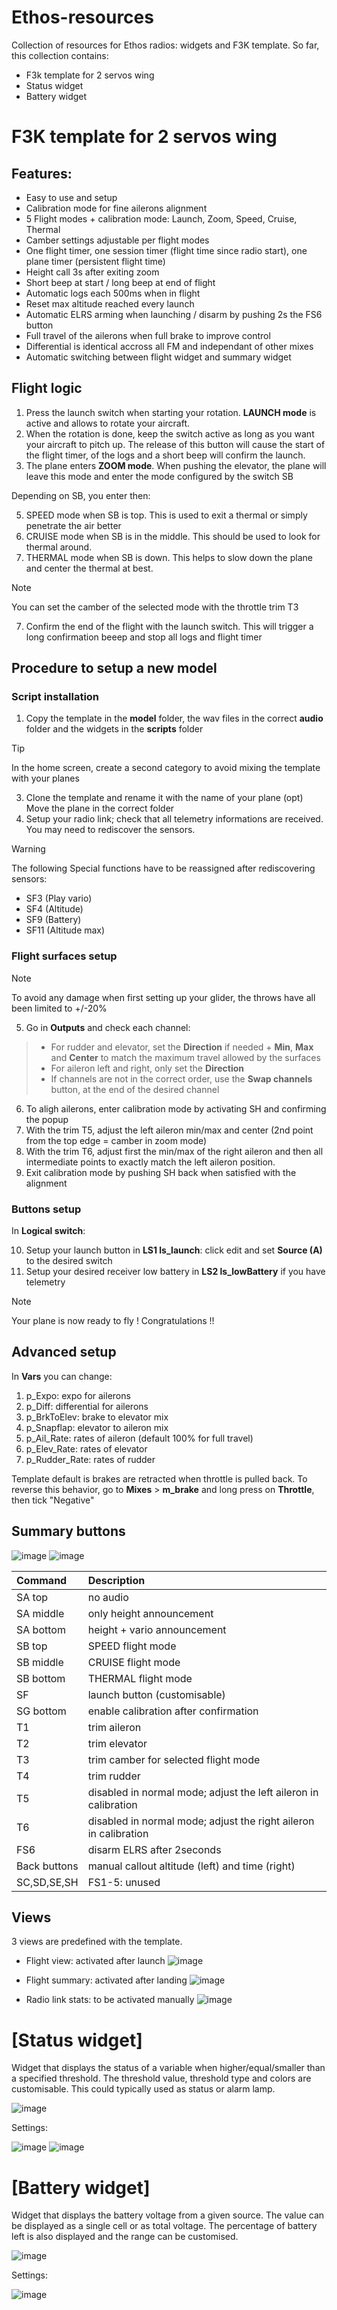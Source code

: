 # Ethos-resources
Collection of resources for Ethos radios: widgets and F3K template.
So far, this collection contains:

* F3k template for 2 servos wing
* Status widget
* Battery widget

# F3K template for 2 servos wing
## Features:
* Easy to use and setup
* Calibration mode for fine ailerons alignment
* 5 Flight modes + calibration mode: Launch, Zoom, Speed, Cruise, Thermal
* Camber settings adjustable per flight modes
* One flight timer, one session timer (flight time since radio start), one plane timer (persistent flight time)
* Height call 3s after exiting zoom 
* Short beep at start / long beep at end of flight
* Automatic logs each 500ms when in flight
* Reset max altitude reached every launch
* Automatic ELRS arming when launching / disarm by pushing 2s the FS6 button
* Full travel of the ailerons when full brake to improve control 
* Differential is identical accross all FM and independant of other mixes
* Automatic switching between flight widget and summary widget

## Flight logic
1. Press the launch switch when starting your rotation. __LAUNCH mode__ is active and allows to rotate your aircraft. 
2. When the rotation is done, keep the switch active as long as you want your aircraft to pitch up. The release of this button will cause the start of the flight timer, of the logs and a short beep will confirm the launch.
3. The plane enters __ZOOM mode__. When pushing the elevator, the plane will leave this mode and enter the mode configured by the switch SB

Depending on SB, you enter then:

5. SPEED mode when SB is top. This is used to exit a thermal or simply penetrate the air better
6. CRUISE mode when SB is in the middle. This should be used to look for thermal around.
7. THERMAL mode when SB is down. This helps to slow down the plane and center the thermal at best.
> [!NOTE]
> You can set the camber of the selected mode with the throttle trim T3
7. Confirm the end of the flight with the launch switch. This will trigger a long confirmation beeep and stop all logs and flight timer

## Procedure to setup a new model
### Script installation
1. Copy the template in the __model__ folder, the wav files in the correct __audio__ folder and the widgets in the __scripts__ folder
> [!TIP]
> In the home screen, create a second category to avoid mixing the template with your planes
3. Clone the template and rename it with the name of your plane
(opt) Move the plane in the correct folder
4. Setup your radio link; check that all telemetry informations are received. You may need to rediscover the sensors.

> [!WARNING]
> The following Special functions have to be reassigned after rediscovering sensors:
> * SF3 (Play vario)
> * SF4 (Altitude)
> * SF9 (Battery) 
> * SF11 (Altitude max)

### Flight surfaces setup
> [!NOTE]
> To avoid any damage when first setting up your glider, the throws have all been limited to +/-20%

5. Go in **Outputs** and check each channel:
> * For rudder and elevator, set the __Direction__ if needed + __Min__, __Max__ and __Center__ to match the maximum travel allowed by the surfaces
> * For aileron left and right, only set the __Direction__
> * If channels are not in the correct order, use the __Swap channels__ button, at the end of the desired channel
6. To aligh ailerons, enter calibration mode by activating SH and confirming the popup
7. With the trim T5, adjust the left aileron min/max and center (2nd point from the top edge = camber in zoom mode)
8. With the trim T6, adjust first the min/max of the right aileron and then all intermediate points to exactly match the left aileron position.
9. Exit calibration mode by pushing SH back when satisfied with the alignment

### Buttons setup

In __Logical switch__:

10. Setup your launch button in __LS1 ls_launch__: click edit and set __Source (A)__ to the desired switch
11. Setup your desired receiver low battery in __LS2 ls_lowBattery__ if you have telemetry

> [!NOTE]
> Your plane is now ready to fly ! Congratulations !!

## Advanced setup
In __Vars__ you can change:
1. p_Expo: expo for ailerons
2. p_Diff: differential for ailerons
3. p_BrkToElev: brake to elevator mix
4. p_Snapflap: elevator to aileron mix
5. p_Ail_Rate: rates of aileron (default 100% for full travel)
6. p_Elev_Rate: rates of elevator
7. p_Rudder_Rate: rates of rudder

Template default is brakes are retracted when throttle is pulled back.
To reverse this behavior, go to __Mixes__ > __m_brake__ and long press on __Throttle__, then tick "Negative" 

## Summary buttons

![image](https://github.com/user-attachments/assets/bd08ef5d-122c-4406-a583-b68dc323406b)
![image](https://github.com/user-attachments/assets/c27a1571-1b98-45e4-bcae-2ad50b28f5ce)

| Command | Description |
| :- | :- |
| SA top | no audio
| SA middle | only height announcement
| SA bottom | height + vario announcement
| SB top | SPEED flight mode
| SB middle | CRUISE flight mode
| SB bottom | THERMAL flight mode
| SF | launch button (customisable)
| SG bottom | enable calibration after confirmation
| T1 | trim aileron
| T2 | trim elevator
| T3 | trim camber for selected flight mode
| T4 | trim rudder
| T5 | disabled in normal mode; adjust the left aileron in calibration
| T6 | disabled in normal mode; adjust the right aileron in calibration
| FS6 | disarm ELRS after 2seconds
| Back buttons | manual callout altitude (left) and time (right)
SC,SD,SE,SH | FS1-5: unused



## Views
3 views are predefined with the template.
* Flight view: activated after launch
![image](https://github.com/user-attachments/assets/5787ebc0-3989-4c43-83df-0e3b4ae8c95c)

* Flight summary: activated after landing
![image](https://github.com/user-attachments/assets/dfacd18e-872f-42ad-bc36-65da8113128c)

* Radio link stats: to be activated manually
![image](https://github.com/user-attachments/assets/373b67ad-fd3b-4748-8d2f-92f854b907fb)






# [Status widget]
 
Widget that displays the status of a variable when higher/equal/smaller than a specified threshold.
The threshold value, threshold type and colors are customisable.
This could typically used as status or alarm lamp.

![image](https://github.com/user-attachments/assets/fc0b9ae6-b51d-4519-882c-3828750a4c2c)


Settings:

![image](https://github.com/user-attachments/assets/1d320d77-bdc7-4ccd-98d2-cd484a9d39ae)
![image](https://github.com/user-attachments/assets/88de0b1d-2acb-429a-b036-78ae3ce507d4)



# [Battery widget]
 
Widget that displays the battery voltage from a given source.
The value can be displayed as a single cell or as total voltage.
The percentage of battery left is also displayed and the range can be customised.

![image](https://github.com/user-attachments/assets/d9b9fa36-1d48-40e7-a304-f78a7e85206d)


Settings:

![image](https://github.com/user-attachments/assets/5958b519-0624-4d95-9fce-96180ecbbbd9)

